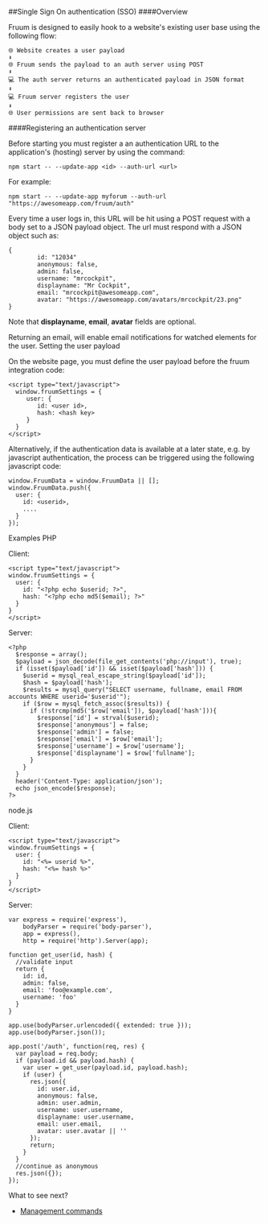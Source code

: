 
##Single Sign On authentication (SSO)
####Overview

Fruum is designed to easily hook to a website's existing user base using the following flow:

```
🌐 Website creates a user payload
⬇
🌐 Fruum sends the payload to an auth server using POST
⬇
💻 The auth server returns an authenticated payload in JSON format
⬇
💻 Fruum server registers the user
⬇
🌐 User permissions are sent back to browser
```              

####Registering an authentication server

Before starting you must register a an authentication URL to the application's (hosting) server by using the command:

```              
npm start -- --update-app <id> --auth-url <url>
```              

For example:

```              
npm start -- --update-app myforum --auth-url "https://awesomeapp.com/fruum/auth" 
```              

Every time a user logs in, this URL will be hit using a POST request with a body set to a JSON payload object. The url must respond with a JSON object such as:

```              
{
        id: "12034"
        anonymous: false,
        admin: false,
        username: "mrcockpit",
        displayname: "Mr Cockpit",
        email: "mrcockpit@awesomeapp.com",
        avatar: "https://awesomeapp.com/avatars/mrcockpit/23.png"
}
```              

Note that **displayname**, **email**, **avatar** fields are optional.

Returning an email, will enable email notifications for watched elements for the user.
Setting the user payload

On the website page, you must define the user payload before the fruum integration code:

```              
<script type="text/javascript">
  window.fruumSettings = {
     user: {
        id: <user id>,
        hash: <hash key>
     }
  }
</script>
```              

Alternatively, if the authentication data is available at a later state, e.g. by javascript authentication, the process can be triggered using the following javascript code:

```              
window.FruumData = window.FruumData || [];
window.FruumData.push({
  user: {
    id: <userid>,
    ....
  }
});
```              

Examples
PHP

Client:

```              
<script type="text/javascript">
window.fruumSettings = {
  user: {
    id: "<?php echo $userid; ?>",
    hash: "<?php echo md5($email); ?>"
  }
}
</script>
```              

Server:

```              
<?php
  $response = array();
  $payload = json_decode(file_get_contents('php://input'), true);
  if (isset($payload['id']) && isset($payload['hash'])) {
    $userid = mysql_real_escape_string($payload['id']);
    $hash = $payload['hash'];
    $results = mysql_query("SELECT username, fullname, email FROM accounts WHERE userid='$userid'");
    if ($row = mysql_fetch_assoc($results)) {
      if (!strcmp(md5('$row['email']), $payload['hash'])){
        $response['id'] = strval($userid);
        $response['anonymous'] = false;
        $response['admin'] = false;
        $response['email'] = $row['email'];
        $response['username'] = $row['username'];
        $response['displayname'] = $row['fullname'];
      }
    }
  }
  header('Content-Type: application/json');
  echo json_encode($response);
?>
```              

node.js

Client:

```              
<script type="text/javascript">
window.fruumSettings = {
  user: {
    id: "<%= userid %>",
    hash: "<%= hash %>"
  }
}
</script>
```              

Server:

```              
var express = require('express'),
    bodyParser = require('body-parser'),
    app = express(),
    http = require('http').Server(app);

function get_user(id, hash) {
  //validate input
  return {
    id: id,
    admin: false,
    email: 'foo@example.com',
    username: 'foo'
  }
}

app.use(bodyParser.urlencoded({ extended: true }));
app.use(bodyParser.json());

app.post('/auth', function(req, res) {
  var payload = req.body;
  if (payload.id && payload.hash) {
    var user = get_user(payload.id, payload.hash);
    if (user) {
      res.json({
        id: user.id,
        anonymous: false,
        admin: user.admin,
        username: user.username,
        displayname: user.username,
        email: user.email,
        avatar: user.avatar || ''
      });
      return;
    }
  }
  //continue as anonymous
  res.json({});
});
```              

What to see next?

 - [Management commands](management-commands.md)


